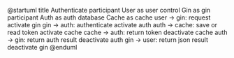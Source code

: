 @startuml
title Authenticate
participant User        as user
control     Gin         as gin
participant Auth        as auth
database    Cache       as cache
user -> gin: request
activate gin
gin -> auth: authenticate
activate auth
auth ->  cache: save or read token
activate cache
cache -> auth: return token
deactivate cache
auth -> gin: return auth result
deactivate auth
gin -> user: return json result
deactivate gin
@enduml